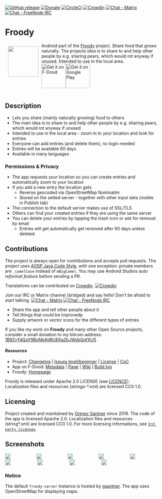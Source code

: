 [![GitHub release](https://img.shields.io/github/tag/froodyapp/froody-android.svg)](https://github.com/froodyapp/froody-android/releases)
[![Donate](https://img.shields.io/badge/donate-bitcoin-orange.svg)](https://gsantner.github.io/#donate)
[![CircleCI](https://circleci.com/gh/froodyapp/froody-android.svg?style=shield)](https://circleci.com/gh/froodyapp/froody-android)
[![Crowdin](https://d322cqt584bo4o.cloudfront.net/froodyapp/localized.svg)](https://crowdin.com/project/froodyapp)
[![Chat - Matrix](https://img.shields.io/badge/chat-on%20matrix-blue.svg)](https://matrix.to/#/#froodyapp:matrix.org) [![Chat - FreeNode IRC](https://img.shields.io/badge/chat-on%20irc-blue.svg)](https://kiwiirc.com/client/irc.freenode.net/?nick=froody-anon|?#froodyapp)

# Froody
<img src="/app/src/main/ic_launcher-web.png" align="left" width="100" hspace="10" vspace="10">
Android part of the <a href="https://froodyapp.github.io/">Froody</a> project.
Share food that grows naturally. The projects idea is to share to and help other people by e.g. sharing pears, 
which would rot anyway if unused. Intended to use in the local area.

<div style="display:flex;" >
<a href="https://f-droid.org/repository/browse/?fdid=io.github.froodyapp">
    <img src="https://f-droid.org/badge/get-it-on.png" alt="Get it on F-Droid" height="80">
</a>
<a href="https://play.google.com/store/apps/details?id=io.github.froodyapp">
    <img alt="Get it on Google Play" height="80" src="https://play.google.com/intl/en_us/badges/images/generic/en_badge_web_generic.png" />
</a>
</div></br>


## Description
* Lets you share (mainly naturally growing) food to others
* The main idea is to share to and help other people by e.g. sharing pears, which would rot anyway if unused
* Intended to use in the local area - zoom in to your location and look for entries
* Everyone can add entries (and delete them), no login needed
* Entries will be available 60 days
* Available in many languages

### Permissions & Privacy<a name="privacy"></a>
* The app requests your location so you can create entries and automatically zoom to your location
* If you add a new entry the location gets
  * Reverse geocoded via OpenStreetMap Nominatim
  * Stored on the setted server - together with other input data (visible in Publish tab)
* The connection to the default server makes use of SSL/TLS
* Others can find your created entries if they are using the same server
* You can delete your entries by tapping the trash icon or ask for removal by email
  * Entries will get automatically get removed after 60 days unless deleted

## Contributions
The project is always open for contributions and accepts pull requests.
The project uses [AOSP Java Code Style](https://source.android.com/source/code-style#follow-field-naming-conventions), with one exception: private members are `_camelCase` instead of `mBigCamel`. You may use Android Studios _auto reformat feature_ before sending a PR.

Translations can be contributed on [Crowdin](https://crowdin.com/project/froodyapp). [![Crowdin](https://d322cqt584bo4o.cloudfront.net/froodyapp/localized.svg)](https://crowdin.com/project/froodyapp)

Join our IRC or Matrix channel (bridged) and say hello! Don't be afraid to start talking. [![Chat - Matrix](https://img.shields.io/badge/chat-on%20matrix-blue.svg)](https://matrix.to/#/#froodyapp:matrix.org) [![Chat - FreeNode IRC](https://img.shields.io/badge/chat-on%20irc-blue.svg)](https://kiwiirc.com/client/irc.freenode.net/?nick=froodyapp-anon|?#froodyapp)

* Share the app and tell other people about it
* Tell things that could be improvedp
* Supply artwork or vector icons for the different types of entries


If you like my work on <b>Froody</b> and many other Open Source projects, consider a small donation to my bitcoin address:
<a href="https://gsantner.github.io/#donate">1B9ZyYdQoY9BxMe9dRUEKaZbJWsbQqfXU5</a>


#### Resources
* Project: [Changelog](/CHANGELOG.md) | [Issues level/beginner](https://github.com/froodyapp/froody-android/issues?q=is%3Aissue+is%3Aopen+label%3Alevel%2Fbeginner) | [License](/LICENSE.txt) | [CoC](/CODE_OF_CONDUCT.md)
* App on F-Droid: [Metadata](https://gitlab.com/fdroid/fdroiddata/blob/master/metadata/io.github.froodyapp.txt) | [Page](https://f-droid.org/packages/io.github.froodyapp/) | [Wiki](https://f-droid.org/wiki/page/io.github.froodyapp) | [Build log](https://f-droid.org/wiki/page/io.github.froodyapp/lastbuild)
* Froody: [Homepage](https://froodyapp.github.io/)

Froody is released under Apache 2.0 LICENSE (see [LICENCE](https://github.com/froodyapp/froody-android/blob/master/LICENSE.txt)).  
Localization files and resources (strings-\*.xml) are licensed CC0 1.0.

## Licensing<a name="license"></a>
Project created and maintained by <a href="https://gsantner.github.io">Gregor Santner</a> since 2016.
The code of the app is licensed Apache 2.0. Localization files and resources (string\*.xml) are licensed CC0 1.0.
For more licensing informations, see [`3rd party licenses`](/app/src/main/res/raw/licenses_3rd_party.md).

## Screenshots
<div style="display:flex;" >
	<img src="https://raw.githubusercontent.com/froodyapp/froody-metadata-latest/master/en-US/phoneScreenshots/01.png" width="19%" >
	<img src="https://raw.githubusercontent.com/froodyapp/froody-metadata-latest/master/en-US/phoneScreenshots/02.png" width="19%" style="margin-left:10px;" >
	<img src="https://raw.githubusercontent.com/froodyapp/froody-metadata-latest/master/en-US/phoneScreenshots/03.png" width="19%" style="margin-left:10px;" >
	<img src="https://raw.githubusercontent.com/froodyapp/froody-metadata-latest/master/en-US/phoneScreenshots/04.png" width="19%" style="margin-left:10px;" >
	<img src="https://raw.githubusercontent.com/froodyapp/froody-metadata-latest/master/en-US/phoneScreenshots/05.png" width="19%" style="margin-left:10px;" >
</div>

<div style="display:flex;" >
	<img src="https://raw.githubusercontent.com/froodyapp/froody-metadata-latest/master/en-US/phoneScreenshots/06.png" width="19%" >
	<img src="https://raw.githubusercontent.com/froodyapp/froody-metadata-latest/master/en-US/phoneScreenshots/07.png" width="19%" style="margin-left:10px;" >
	<img src="https://raw.githubusercontent.com/froodyapp/froody-metadata-latest/master/en-US/phoneScreenshots/08.png" width="19%" style="margin-left:10px;" >
	<img src="https://raw.githubusercontent.com/froodyapp/froody-metadata-latest/master/en-US/phoneScreenshots/11.png" width="19%" style="margin-left:10px;" >
</div>


### Notice
The default `froody-server` instance is hosted by [gsantner](https://gsantner.github.io/).
The app uses OpenStreetMap for displaying maps.
